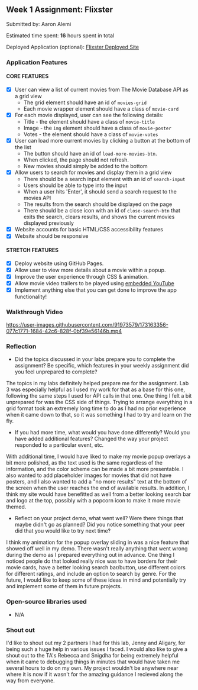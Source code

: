 ## Week 1 Assignment: Flixster

Submitted by: Aaron Alemi

Estimated time spent: **16** hours spent in total

Deployed Application (optional): [Flixster Deployed Site](https://aaronalemi.github.io/flixster/)

### Application Features

#### CORE FEATURES

- [X] User can view a list of current movies from The Movie Database API as a grid view
  - The grid element should have an id of `movies-grid`
  - Each movie wrapper element should have a class of `movie-card`
- [X] For each movie displayed, user can see the following details:
  - Title - the element should have a class of `movie-title`
  - Image - the `img` element should have a class of `movie-poster`
  - Votes - the element should have a class of `movie-votes`
- [X] User can load more current movies by clicking a button at the bottom of the list
  - The button should have an id of `load-more-movies-btn`.
  - When clicked, the page should not refresh.
  - New movies should simply be added to the bottom
- [X] Allow users to search for movies and display them in a grid view
  - There should be a search input element with an id of `search-input`
  - Users should be able to type into the input
  - When a user hits 'Enter', it should send a search request to the movies API
  - The results from the search should be displayed on the page
  - There should be a close icon with an id of `close-search-btn` that exits the search, clears results, and shows the current movies displayed previously
- [X] Website accounts for basic HTML/CSS accessibility features
- [X] Website should be responsive

#### STRETCH FEATURES

- [X] Deploy website using GitHub Pages. 
- [X] Allow user to view more details about a movie within a popup.
- [X] Improve the user experience through CSS & animation.
- [X] Allow movie video trailers to be played using [embedded YouTube](https://support.google.com/youtube/answer/171780?hl=en)
- [X] Implement anything else that you can get done to improve the app functionality!

### Walkthrough Video

https://user-images.githubusercontent.com/91973579/173163356-077c1771-1684-42c6-828f-0bf39e56146b.mp4

### Reflection

* Did the topics discussed in your labs prepare you to complete the assignment? Be specific, which features in your weekly assignment did you feel unprepared to complete?

The topics in my labs definitely helped prepare me for the assignment. Lab 3 was especially helpful as I used my work for that as a base for this one, following the same steps I used for API calls in that one. One thing I felt a bit unprepared for was the CSS side of things. Trying to arrange everything in a grid format took an extremely long time to do as I had no prior experience when it came down to that, so it was something I had to try and learn on the fly. 

* If you had more time, what would you have done differently? Would you have added additional features? Changed the way your project responded to a particular event, etc.
  
With additional time, I would have liked to make my movie popup overlays a bit more polished, as the text used is the same regardless of the information, and the color scheme can be made a bit more presentable. I also wanted to add placeholder images for movies that did not have posters, and I also wanted to add a "no more results" text at the bottom of the screen when the user reaches the end of available results. In addition, I think my site would have benefitted as well from a better looking search bar and logo at the top, possibly with a popcorn icon to make it more movie themed.

* Reflect on your project demo, what went well? Were there things that maybe didn't go as planned? Did you notice something that your peer did that you would like to try next time?

I think my animation for the popup overlay sliding in was a nice feature that showed off well in my demo. There wasn't really anything that went wrong during the demo as I prepared everything out in advance. One thing I noticed people do that looked really nice was to have borders for their movie cards, have a better looking search bar/button, use different colors for different ratings, and include an option to search by genre. For the future, I would like to keep some of these ideas in mind and potentially try and implement some of them in future projects.

### Open-source libraries used

- N/A

### Shout out

I'd like to shout out my 2 partners I had for this lab, Jenny and Aligary, for being such a huge help in various issues I faced. I would also like to give a shout out to the TA's Rebecca and Snigdha for being extremely helpful when it came to debugging things in minutes that would have taken me several hours to do on my own. My project wouldn't be anywhere near where it is now if it wasn't for the amazing guidance I recieved along the way from everyone.
